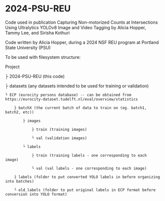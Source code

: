 # 2024-PSU-REU
Code used in publication Capturing Non-motorized Counts at Intersections Using Ultralytics YOLOv8 Image and Video Tagging by Alicia Hopper, Tammy Lee, and Sirisha Kothuri

Code written by Alicia Hopper, during a 2024 NSF REU program at Portland State University (PSU)



To be used with filesystem structure:

Project

├ 2024-PSU-REU (this code)

├	datasets (any datasets intended to be used for training or validation)

    └ ECP (eurocity persons database) -- can be obtained from https://eurocity-dataset.tudelft.nl/eval/overview/statistics

        ├ batchX (the current batch of data to train on (eg. batch1, batch2, etc))

            ├ images

                ├ train (training images)

                └ val (validation images)
            
            └ labels

                ├ train (training labels - one corresponding to each image)

                └ val (val labels - one corresponding to each image)

        ├ labels (folder to put converted YOLO labels in before organizing into batches)

        └ old_labels (folder to put original labels in ECP format before conversion into YOLO format)

